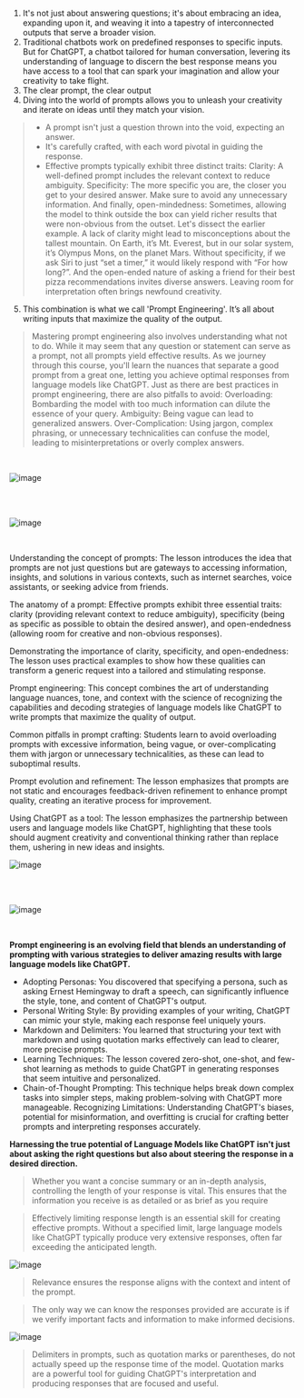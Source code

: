
1. It's not just about answering questions; it's about embracing an idea, expanding upon it, and weaving it into a tapestry of interconnected outputs that serve a broader vision.
2. Traditional chatbots work on predefined responses to specific inputs. But for ChatGPT, a chatbot tailored for human conversation, levering its understanding of language to discern the best response means you have access to a tool that can spark your imagination and allow your creativity to take flight.
3. The clear prompt, the clear output
4. Diving into the world of prompts allows you to unleash your creativity and iterate on ideas until they match your vision.

> - A prompt isn't just a question thrown into the void, expecting an answer.
> - It's carefully crafted, with each word pivotal in guiding the response.
> - Effective prompts typically exhibit three distinct traits: Clarity: A well-defined prompt includes the relevant context to reduce ambiguity. Specificity: The more specific you are, the closer you get to your desired answer. Make sure to avoid any unnecessary information. And finally, open-mindedness: Sometimes, allowing the model to think outside the box can yield richer results that were non-obvious from the outset. Let's dissect the earlier example. A lack of clarity might lead to misconceptions about the tallest mountain. On Earth, it’s Mt. Everest, but in our solar system, it’s Olympus Mons, on the planet Mars. Without specificity, if we ask Siri to just “set a timer,” it would likely respond with “For how long?”. And the open-ended nature of asking a friend for their best pizza recommendations invites diverse answers. Leaving room for interpretation often brings newfound creativity.



5. This combination is what we call 'Prompt Engineering'. It’s all about writing inputs that maximize the quality of the output.


> Mastering prompt engineering also involves understanding what not to do. While it may seem that any question or statement can serve as a prompt, not all prompts yield effective results. As we journey through this course, you'll learn the nuances that separate a good prompt from a great one, letting you achieve optimal responses from language models like ChatGPT. Just as there are best practices in prompt engineering, there are also pitfalls to avoid: Overloading: Bombarding the model with too much information can dilute the essence of your query. Ambiguity: Being vague can lead to generalized answers. Over-Complication: Using jargon, complex phrasing, or unnecessary technicalities can confuse the model, leading to misinterpretations or overly complex answers.

<br>

![image](https://github.com/user-attachments/assets/6ffd4b15-4612-4f57-87d8-432c174d2219)

<br><br>

![image](https://github.com/user-attachments/assets/cf322afd-8d1c-452a-a257-5895bb44b4ea)




<br>


Understanding the concept of prompts: The lesson introduces the idea that prompts are not just questions but are gateways to accessing information, insights, and solutions in various contexts, such as internet searches, voice assistants, or seeking advice from friends.

The anatomy of a prompt: Effective prompts exhibit three essential traits: clarity (providing relevant context to reduce ambiguity), specificity (being as specific as possible to obtain the desired answer), and open-endedness (allowing room for creative and non-obvious responses).

Demonstrating the importance of clarity, specificity, and open-endedness: The lesson uses practical examples to show how these qualities can transform a generic request into a tailored and stimulating response.

Prompt engineering: This concept combines the art of understanding language nuances, tone, and context with the science of recognizing the capabilities and decoding strategies of language models like ChatGPT to write prompts that maximize the quality of output.

Common pitfalls in prompt crafting: Students learn to avoid overloading prompts with excessive information, being vague, or over-complicating them with jargon or unnecessary technicalities, as these can lead to suboptimal results.

Prompt evolution and refinement: The lesson emphasizes that prompts are not static and encourages feedback-driven refinement to enhance prompt quality, creating an iterative process for improvement.

Using ChatGPT as a tool: The lesson emphasizes the partnership between users and language models like ChatGPT, highlighting that these tools should augment creativity and conventional thinking rather than replace them, ushering in new ideas and insights.




![image](https://github.com/user-attachments/assets/1d4b7c9e-824e-4f40-985e-5d86707442e4)



<br><br>


![image](https://github.com/user-attachments/assets/969c043f-be1f-48d3-a712-95dc5fbc1261)


<br>

**Prompt engineering is an evolving field that blends an understanding of prompting with various strategies to deliver amazing results with large language models like ChatGPT.**



- Adopting Personas: You discovered that specifying a persona, such as asking Ernest Hemingway to draft a speech, can significantly influence the style, tone, and content of ChatGPT's output.
- Personal Writing Style: By providing examples of your writing, ChatGPT can mimic your style, making each response feel uniquely yours.
- Markdown and Delimiters: You learned that structuring your text with markdown and using quotation marks effectively can lead to clearer, more precise prompts.
- Learning Techniques: The lesson covered zero-shot, one-shot, and few-shot learning as methods to guide ChatGPT in generating responses that seem intuitive and personalized.
- Chain-of-Thought Prompting: This technique helps break down complex tasks into simpler steps, making problem-solving with ChatGPT more manageable.
Recognizing Limitations: Understanding ChatGPT's biases, potential for misinformation, and overfitting is crucial for crafting better prompts and interpreting responses accurately.





**Harnessing the true potential of Language Models like ChatGPT isn't just about asking the right questions but also about steering the response in a desired direction.**




> Whether you want a concise summary or an in-depth analysis, controlling the length of your response is vital. This ensures that the information you receive is as detailed or as brief as you require

> Effectively limiting response length is an essential skill for creating effective prompts. Without a specified limit, large language models like ChatGPT typically produce very extensive responses, often far exceeding the anticipated length.

![image](https://github.com/user-attachments/assets/f4f1a371-0617-4518-892e-5b5ca1b16f41)


> Relevance ensures the response aligns with the context and intent of the prompt.

> The only way we can know the responses provided are accurate is if we verify important facts and information to make informed decisions.



![image](https://github.com/user-attachments/assets/9c467ff9-848e-465c-a441-3ce3af63868a)



> Delimiters in prompts, such as quotation marks or parentheses, do not actually speed up the response time of the model.
> Quotation marks are a powerful tool for guiding ChatGPT's interpretation and producing responses that are focused and useful.

